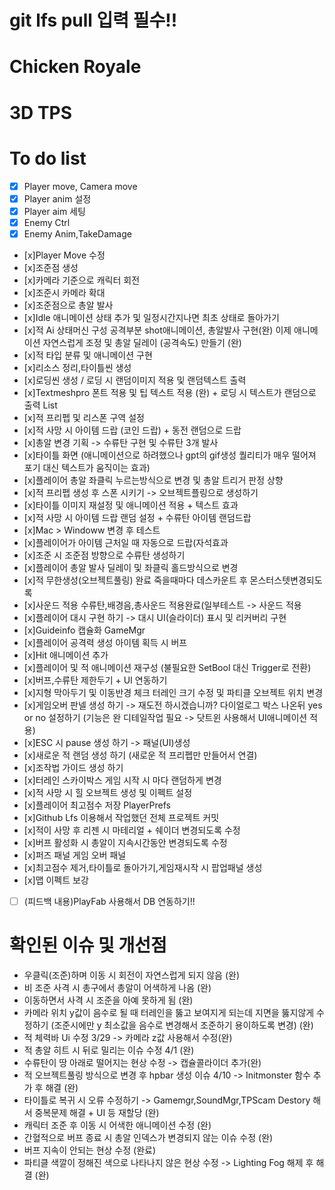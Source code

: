 # git lfs pull 입력 필수!!
# Chicken Royale 
# 3D TPS
# To do list 
- [x] Player move, Camera move 
- [x] Player anim 설정
- [x] Player aim 세팅
- [x] Enemy Ctrl
- [x] Enemy Anim,TakeDamage
- [x]Player Move 수정
- [x]조준점 생성
- [x]카메라 기준으로 캐릭터 회전
- [x]조준시 카메라 확대
- [x]조준점으로 총알 발사
- [x]Idle 애니메이션 상태 추가 및 일정시간지나면 최초 상태로 돌아가기
- [x]적 Ai 상태머신 구성
  공격부분 shot애니메이션, 총알발사 구현(완)
  이제 애니메이션 자연스럽게 조정 및 총알 딜레이 (공격속도) 만들기 (완)
- [x]적 타입 분류 및 애니메이션 구현
- [x]리소스 정리,타이틀씬 생성
- [x]로딩씬 생성 / 로딩 시 랜덤이미지 적용 및 랜덤텍스트 출력
- [x]Textmeshpro 폰트 적용 및 팁 텍스트 적용 (완) + 로딩 시 텍스트가 랜덤으로 출력 List<string>
- [x]적 프리펩 및 리스폰 구역 설정 
- [x]적 사망 시 아이템 드랍 (코인 드랍) + 동전 랜덤으로 드랍
- [x]총알 변경 기획 -> 수류탄 구현 및 수류탄 3개 발사 
- [x]타이틀 화면 (애니메이션으로 하려했으나 gpt의 gif생성 퀄리티가 매우 떨어져 포기 대신 텍스트가 움직이는 효과) 
- [x]플레이어 총알 좌클릭 누르는방식으로 변경 및 총알 트리거 판정 상향
- [x]적 프리펩 생성 후 스폰 시키기 -> 오브젝트플링으로 생성하기
- [x]타이틀 이미지 재설정 및 애니메이션 적용 + 텍스트 효과
- [x]적 사망 시 아이템 드랍 랜덤 설정 + 수류탄 아이템 랜덤드랍
- [x]Mac > Windoww 변경 후 테스트
- [x]플레이어가 아이템 근처일 때 자동으로 드랍(자석효과 
- [x]조준 시 조준점 방향으로 수류탄 생성하기
- [x]플레이어 총알 발사 딜레이 및 좌클릭 홀드방식으로 변경
- [x]적 무한생성(오브젝트풀링) 완료 죽을때마다 데스카운트 후 몬스터스텟변경되도록
- [x]사운드 적용 수류탄,배경음,총사운드 적용완료(일부테스트 -> 사운드 적용
- [x]플레이어 대시 구현 하기 -> 대시 UI(슬라이더) 표시 및 리커버리 구현
- [x]Guideinfo 캡슐화 GameMgr
- [x]플레이어 공격력 생성 아이템 획득 시 버프
- [x]Hit 애니메이션 추가
- [x]플레이어 및 적 애니메이션 재구성 (불필요한 SetBool 대신 Trigger로 전환)
- [x]버프,수류탄 제한두기 + UI 연동하기
- [x]지형 막아두기 및 이동반경 체크 터레인 크기 수정 및 파티클 오브젝트 위치 변경
- [x]게임오버 판넬 생성 하기 -> 재도전 하시겠습니까? 다이얼로그 박스 나온뒤 yes or no 설정하기 (기능은 완 디테일작업 필요 -> 닷트윈 사용해서 UI애니메이션 적용)
- [x]ESC 시 pause 생성 하기 ->  패널(UI)생성
- [x]새로운 적 랜덤 생성 하기 (새로운 적 프리펩만 만들어서 연결)
- [x]조작법 가이드 생성 하기
- [x]터레인 스카이박스 게임 시작 시 마다 랜덤하게 변경
- [x]적 사망 시 힐 오브젝트 생성 및 이펙트 설정
- [x]플레이어 최고점수 저장 PlayerPrefs
- [x]Github Lfs 이용해서 작업했던 전체 프로젝트 커밋
- [x]적이 사망 후 리젠 시 마테리얼 + 쉐이더 변경되도록 수정
- [x]버프 활성화 시 총알이 지속시간동안 변경되도록 수정
- [x]퍼즈 패널 게임 오버 패널
- [x]최고점수 제거,타이틀로 돌아가기,게임재시작 시 팝업패널 생성
- [x]맵 이펙트 보강
- [ ] (피드백 내용)PlayFab 사용해서 DB 연동하기!!
# 확인된 이슈 및 개선점 
- 우클릭(조준)하며 이동 시 회전이 자연스럽게 되지 않음 (완)
- 비 조준 사격 시 총구에서 총알이 어색하게 나옴 (완)
- 이동하면서 사격 시 조준을 아예 못하게 됨 (완)
- 카메라 위치 y값이 음수로 될 때 터레인을 뚫고 보여지게 되는데 지면을 뚫지않게 수정하기 (조준시에만 y 최소값을 음수로 변경해서 조준하기 용이하도록 변경) (완)
- 적 체력바 Ui 수정 3/29 -> 카메라 z값 사용해서 수정(완)
- 적 총알 히트 시 뒤로 밀리는 이슈 수정 4/1 (완)
- 수류탄이 땅 아래로 떨어지는 현상 수정 -> 캡슐콜라이더 추가(완)
- 적 오브젝트풀링 방식으로 변경 후 hpbar 생성 이슈 4/10 -> Initmonster 함수 추가 후 해결 (완)
- 타이틀로 복귀 시 오류 수정하기 -> Gamemgr,SoundMgr,TPScam Destory 해서 중복문제 해결 + UI 등 재할당 (완)
- 캐릭터 조준 후 이동 시 어색한 애니메이션 수정 (완)
- 간혈적으로 버프 종료 시 총알 인덱스가 변경되지 않는 이슈 수정 (완)
- 버프 지속이 안되는 현상 수정 (완료)
- 파티클 색깔이 정해진 색으로 나타나지 않은 현상 수정 -> Lighting Fog 해제 후 해결 (완)
